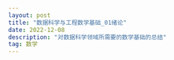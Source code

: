 ```yaml
---
layout: post
title: "数据科学与工程数学基础_01绪论"
date: 2022-12-08 
description: "对数据科学领域所需要的数学基础的总结"
tag: 数学
---   
```


